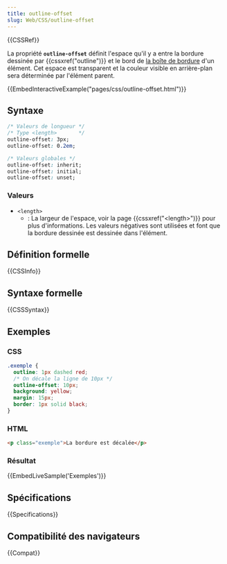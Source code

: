 ```yaml
---
title: outline-offset
slug: Web/CSS/outline-offset
---
```


{{CSSRef}}

La propriété **`outline-offset`** définit l'espace qu'il y a entre la bordure dessinée par {{cssxref("outline")}} et le bord de [la boîte de bordure](/fr/Apprendre/CSS/Les_bases/Le_modèle_de_boîte) d'un élément. Cet espace est transparent et la couleur visible en arrière-plan sera déterminée par l'élément parent.

{{EmbedInteractiveExample("pages/css/outline-offset.html")}}

## Syntaxe

```css
/* Valeurs de longueur */
/* Type <length>       */
outline-offset: 3px;
outline-offset: 0.2em;

/* Valeurs globales */
outline-offset: inherit;
outline-offset: initial;
outline-offset: unset;
```

### Valeurs

- `<length>`
  - : La largeur de l'espace, voir la page {{cssxref("&lt;length&gt;")}} pour plus d'informations. Les valeurs négatives sont utilisées et font que la bordure dessinée est dessinée dans l'élément.

## Définition formelle

{{CSSInfo}}

## Syntaxe formelle

{{CSSSyntax}}

## Exemples

### CSS

```css
.exemple {
  outline: 1px dashed red;
  /* On décale la ligne de 10px */
  outline-offset: 10px;
  background: yellow;
  margin: 15px;
  border: 1px solid black;
}
```

### HTML

```html
<p class="exemple">La bordure est décalée</p>
```

### Résultat

{{EmbedLiveSample('Exemples')}}

## Spécifications

{{Specifications}}

## Compatibilité des navigateurs

{{Compat}}
